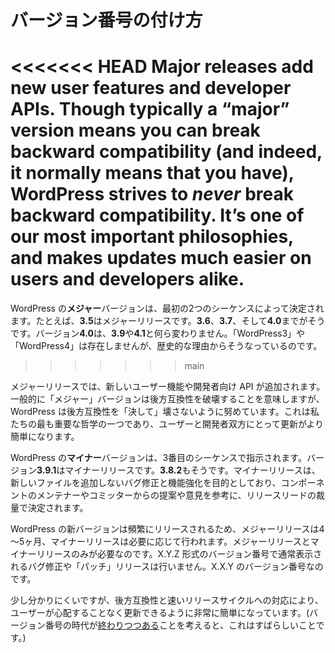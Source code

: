 <!--
# Version Numbering
-->

# バージョン番号の付け方

<!--
A **major** WordPress version is dictated by the first two sequences. For example, **3.5** is a major release. So is **3.6**, **3.7**, all the way up to **4.0**. Version **4.0** is no different than **3.9** and **4.1**. There isn’t a “WordPress 3” or “WordPress 4” – we’re weird like that for historical reasons.
-->

<<<<<<< HEAD
Major releases add new user features and developer APIs. Though typically a “major” version means you can break backward compatibility (and indeed, it normally means that you have), WordPress strives to *never* break backward compatibility. It’s one of our most important philosophies, and makes updates much easier on users and developers alike.
=======
WordPress の**メジャー**バージョンは、最初の2つのシーケンスによって決定されます。たとえば、**3.5**はメジャーリリースです。**3.6**、**3.7**、そして**4.0**までがそうです。バージョン**4.0**は、**3.9**や**4.1**と何ら変わりません。「WordPress3」や「WordPress4」は存在しませんが、歴史的な理由からそうなっているのです。
>>>>>>> main

<!--
Major releases add new user features and developer APIs. Though typically a “major” version means you can break backward compatibility (and indeed, it normally means that you have), WordPress strives to *never* break backward compatibility. It’s one of our most important philosophies, and makes updates much easier on users and developers alike.
-->

メジャーリリースでは、新しいユーザー機能や開発者向け API が追加されます。一般的に「メジャー」バージョンは後方互換性を破壊することを意味しますが、WordPress は後方互換性を「決して」壊さないように努めています。これは私たちの最も重要な哲学の一つであり、ユーザーと開発者双方にとって更新がより簡単になります。

<!--
A **minor** WordPress version is dictated by the third sequence. Version **3.9.1** is a minor release. So is **3.8.2**. A minor release is intended for bugfixes and enhancements that do not add new deployed files and are at the discretion of the release lead with suggestions/input from component maintainers and committers.
-->

WordPress の**マイナー**バージョンは、3番目のシーケンスで指示されます。バージョン**3.9.1**はマイナーリリースです。**3.8.2**もそうです。マイナーリリースは、新しいファイルを追加しないバグ修正と機能強化を目的としており、コンポーネントのメンテナーやコミッターからの提案や意見を参考に、リリースリードの裁量で決定されます。

<!--
Since new versions of WordPress are released so frequently – we aim for 4-5 months for a major release, and minor releases happen as needed – we only have a need for major and minor releases. We don’t have bug\-fix or “patch” releases you normally see with an X.Y.Z-style version number. Rather, we have an X.X.Y version number.
-->

WordPress の新バージョンは頻繁にリリースされるため、メジャーリリースは4～5ヶ月、マイナーリリースは必要に応じて行われます。メジャーリリースとマイナーリリースのみが必要なのです。X.Y.Z 形式のバージョン番号で通常表示されるバグ修正や「パッチ」リリースは行いません。X.X.Y のバージョン番号なのです。

<!--
While it’s a bit confusing, our commitments to backward compatibility and fast release cycles make it very easy for users to be able to update without worrying. (Which is great, considering the days of the version number [are numbered](http://www.codinghorror.com/blog/2011/05/the-infinite-version.html)…)
-->

少し分かりにくいですが、後方互換性と速いリリースサイクルへの対応により、ユーザーが心配することなく更新できるように非常に簡単になっています。(バージョン番号の時代が[終わりつつある]((http://www.codinghorror.com/blog/2011/05/the-infinite-version.html))ことを考えると、これはすばらしいことです。)

